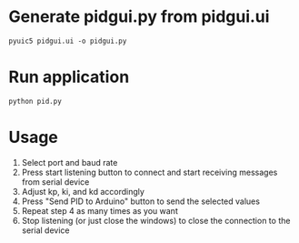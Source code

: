 # Generate pidgui.py from pidgui.ui
``` 
pyuic5 pidgui.ui -o pidgui.py
```

# Run application
``` 
python pid.py 
``` 

# Usage
1. Select port and baud rate
2. Press start listening button to connect and start receiving messages from serial device
3. Adjust kp, ki, and kd accordingly
4. Press "Send PID to Arduino" button to send the selected values
5. Repeat step 4 as many times as you want
6. Stop listening (or just close the windows) to close the connection to the serial device
